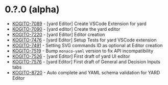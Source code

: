 # 0.?.0 (alpha)

- [KOGITO-7089](https://issues.redhat.com/browse/KOGITO-7089) - [yard Editor] Create VSCode Extension for yard
- [KOGITO-7090](https://issues.redhat.com/browse/KOGITO-7090) - [yard editor] Create the yard editor
- [KOGITO-7220](https://issues.redhat.com/browse/KOGITO-7220) - [yard Editor] Editor creation
- [KOGITO-7476](https://issues.redhat.com/browse/KOGITO-7476) - [yard Editor] Setup Tests for yard VSCode extension
- [KOGITO-7491](https://issues.redhat.com/browse/KOGITO-7491) - Setting SVG commands ID as optional at Editor creation
- [KOGITO-7519](https://issues.redhat.com/browse/KOGITO-7519) - Bump `monaco-yaml` version to fix API incompatibility
- [KOGITO-7526](https://issues.redhat.com/browse/KOGITO-7526) - [yard Editor] First draft of yard UI editor
- [KOGITO-7576](https://issues.redhat.com/browse/KOGITO-7576) - [yard Editor] First draft of General and Decision Inputs tabs
- [KOGITO-8720](https://issues.redhat.com/browse/KOGITO-8720) - Auto complete and YAML schema validation for YARD Editor
